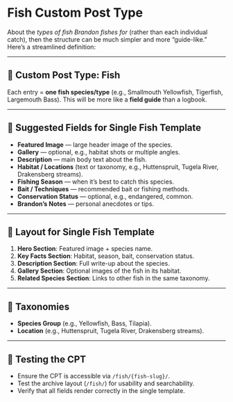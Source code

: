 # **Fish Custom Post Type**

About the _types of fish Brandon fishes for_ (rather than each individual catch), then the structure can be much simpler and more “guide-like.” Here’s a streamlined definition:

---

## **🎣 Custom Post Type: Fish**

Each entry = **one fish species/type** (e.g., Smallmouth Yellowfish, Tigerfish, Largemouth Bass).
This will be more like a **field guide** than a logbook.

---

## **📝 Suggested Fields for Single Fish Template**

-   **Featured Image** — large header image of the species.
-   **Gallery** — optional, e.g., habitat shots or multiple angles.
-   **Description** — main body text about the fish.
-   **Habitat / Locations** (text or taxonomy, e.g., Huttenspruit, Tugela River, Drakensberg streams).
-   **Fishing Season** — when it’s best to catch this species.
-   **Bait / Techniques** — recommended bait or fishing methods.
-   **Conservation Status** — optional, e.g., endangered, common.
-   **Brandon’s Notes** — personal anecdotes or tips.

---

## **🎨 Layout for Single Fish Template**

1. **Hero Section**: Featured image + species name.
2. **Key Facts Section**: Habitat, season, bait, conservation status.
3. **Description Section**: Full write-up about the species.
4. **Gallery Section**: Optional images of the fish in its habitat.
5. **Related Species Section**: Links to other fish in the same taxonomy.

---

## **📂 Taxonomies**

-   **Species Group** (e.g., Yellowfish, Bass, Tilapia).
-   **Location** (e.g., Huttenspruit, Tugela River, Drakensberg streams).

---

## **🧪 Testing the CPT**

-   Ensure the CPT is accessible via `/fish/{fish-slug}/`.
-   Test the archive layout (`/fish/`) for usability and searchability.
-   Verify that all fields render correctly in the single template.
